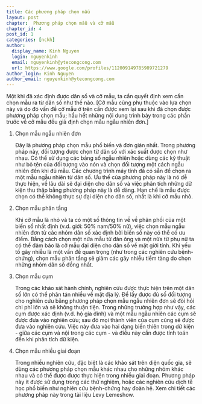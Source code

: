 ```yaml
---
title: Các phương pháp chọn mẫu
layout: post
chapter:  Phương pháp chọn mẫu và cỡ mẫu
chapter_id: 4
post_id: 1
categories: [nckh]
author:
  display_name: Kinh Nguyen
  login: nguyenkinh
  email: nguyenkinh@ytecongcong.com
  url: https://www.google.com/profiles/112009149785989721279
author_login: Kinh Nguyen
author_email: nguyenkinh@ytecongcong.com
---
```




Một khi đã xác định được dân số và cỡ mẫu, ta cần quyết định xem cần chọn mẫu ra từ dân số như thế nào. [Cỡ mẫu cũng phụ thuộc vào lựa chọn này và do đó vấn đề cỡ mẫu ở trên cần được xem lại sau khi đã chọn được phương pháp chọn mẫu; hầu hết những nội dung trình bày trong các phần trước về cỡ mẫu đều giả định chọn mẫu ngẫu nhiên đơn.]

1.  Chọn mẫu ngẫu nhiên đơn

    Đây là phương pháp chọn mẫu phổ biến và đơn giản nhất. Trong phương pháp này, đối tượng được chọn từ dân số với xác suất được chọn như nhau. Có thể sử dụng các bảng số ngẫu nhiên hoặc dùng các kỹ thuật như bỏ tên của đối tượng vào nón và chọn đối tượng một cách ngẫu nhiên đến khi đủ mẫu. Các chương trình máy tính đã có sẵn để chọn ra một mẫu ngẫu nhiên từ dân số. Ưu thế của phương pháp này là nó dễ thực hiện, về lâu dài sẽ đại diện cho dân số và việc phân tích những dữ kiện thu thập bằng phương pháp này là dễ dàng. Hạn chế là mẫu được chọn có thể không thực sự đại diện cho dân số, nhất là khi cỡ mẫu nhỏ.

2.  Chọn mẫu phân tầng

    Khi cỡ mẫu là nhỏ và ta có một số thông tin về về phân phối của một biến số nhất định (v.d. giới: 50% nam/50% nữ), việc chọn mẫu ngẫu nhiên đơn từ các nhóm dân số xác định bởi biến số này có thể có ưu điểm. Bằng cách chọn một nửa mẫu từ đàn ông và một nửa từ phụ nữ ta có thể đảm bảo là cỡ mẫu đại diện cho dân số về mặt giới tính. Khi yếu tố gây nhiễu là một vấn đề quan trọng (như trong các nghiên cứu bệnh-chứng), chọn mẫu phân tầng sẽ giảm các gây nhiễu tiềm tàng do chọn những nhóm dân số đồng nhất.

3.  Chọn mẫu cụm

    Trong các khảo sát hành chính, nghiên cứu được thực hiện trên một dân số lớn có thể phân tán nhiều về mặt địa lý. Để lấy được đủ số đối tượng cho nghiên cứu bằng phương pháp chọn mẫu ngẫu nhiên đơn sẽ đòi hỏi chi phí lớn và sẽ không thuận tiện. Trong những trường hợp như vậy, các cụm được xác định (v.d. hộ gia đình) và một mẫu ngẫu nhiên các cụm sẽ được đưa vào nghiên cứu; sau đó mọi thành viên của cụm cũng sẽ được đưa vào nghiên cứu. Việc này đưa vào hai dạng biến thiên trong dữ kiện - giữa các cụm và nội trong các cụm - và điều này cần được tính toán đến khi phân tích dữ kiện.

4.  Chọn mẫu nhiều giai đoạn

    Trong nhiều nghiên cứu, đặc biệt là các khảo sát trên diện quốc gia, sẽ dùng các phương pháp chọn mẫu khác nhau cho những nhóm khác nhau và có thể được được thực hiện trong nhiều giai đoạn. Phương pháp này ít được sử dụng trong các thử nghiệm, hoặc các nghiên cứu dịch tễ học phổ biến như nghiên cứu bệnh-chứng hay đoàn hệ. Xem chi tiết các phương pháp này trong tài liệu Levy Lemeshow.